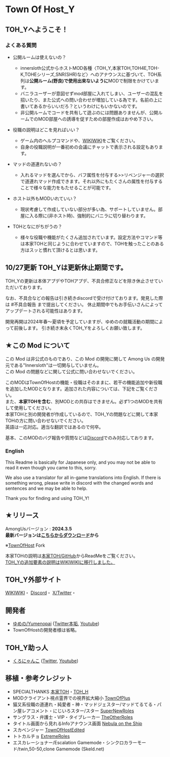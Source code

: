 # Town Of Host_Y

## TOH_Yへようこそ！
### よくある質問
- 公開ルームは使えないの？
  - innersloth公式からホストMOD各種〈TOH_Y,本家TOH,TOH4E,TOH-K,TOHEシリーズ,SNR(SHR)など〉へのアナウンスに基づいて、TOH系列は**公開ルーム(野良)で使用出来ないように**MODで制限をかけています。
  - バニラユーザーが意図せずmod部屋に入れてしまい、ユーザーの混乱を招いたり、また公式への問い合わせが増加している為です。名前の上に書いてあるからいいだろ？というわけにもいかないのです。
  - 非公開ルームでコードを共有して遊ぶのには問題ありませんが、公開ルームでのMOD部屋への誘導を促すための部屋作成はおやめ下さい。

- 役職の説明はどこを見ればいい？
  - ゲーム内のヘルプコマンドや、[WIKIWIKI](https://wikiwiki.jp/tohy_amongus)をご覧ください。
  - 自身の役職説明が一番初めの会議にチャットで表示される設定もあります。

- マッドの道連れないの？
  - 入れるマッドを選んでから、バフ属性を付与する>>リベンジャーの選択で道連れマッド作成できます。それ以外にもたくさんの属性を付与することで様々な能力をもたせることが可能です。

- ホスト以外もMODいれていい？
  - 現状考慮して作成していない部分が多い為、サポートしていません。部屋に入る際に(非ホスト時)、強制的にバニラに切り替わります。

- TOHとなにがちがうの？
  - 様々な役職や機能がたくさん追加されています。設定方法やコマンド等は本家TOHと同じように合わせていますので、TOHを触ったことのある方はスッと慣れて頂けるとは思います。<br>

## 10/27更新 TOH_Yは更新休止期間です。
TOH_Yの更新は本体アプデやTOHアプデ、不具合修正などを除き休止させていただいております。

なお、不具合などの報告は引き続きdiscordで受け付けております。発見した際は #不具合報告 まで提出してください。
休止期間中でもお手伝いさんによってアップデートされる可能性はあります。

開発再開は2024年春～夏頃を予定していますが、ゆめのの就職活動の期間によって前後します。
引き続き末永くTOH_Yをよろしくお願い致します。

## ★この Mod について

この Mod は非公式のものであり、この Mod の開発に関して Among Us の開発元である"Innersloth"は一切関与していません。<br>
この Mod の問題などに関して公式に問い合わせないでください。<br>

このMODはTownOfHostの機能・役職はそのままに、若干の機能追加や新役職を追加したMODとなります。追加された内容については、下記をご覧ください。<br>
また、**本家TOHを含む**、別MODとの共存はできません。必ず1つのMODを共有して使用してください。<br>
本家TOHと別の開発者が作成しているので、TOH_Yの問題などに関して本家TOHの方に問い合わせないでください。<br>
英語は一応対応。適当な翻訳ではあるので何卒。<br>

基本、このMODのバグ報告や質問などは[Discord](https://discord.gg/PekjJscTT6)でのみ対応しております。<br>

### English
This Readme is basically for Japanese only, and you may not be able to read it even though you came to this, sorry.<br>

We also use a translator for all in-game translations into English. If there is something wrong, please write in discord with the changed words and sentences and we may be able to help.<br>

Thank you for finding and using TOH_Y!<br>

## ★リリース

AmongUsバージョン : **2024.3.5**<br>
**最新バージョンは[こちらからダウンロード](https://github.com/Yumenopai/TownOfHost_Y/releases/latest)から**<br>

※[TownOfHost](https://github.com/tukasa0001/TownOfHost) Fork<br>

本家TOHの説明は[本家TOH/GitHub](https://github.com/tukasa0001/TownOfHost#readme)からReadMeをご覧ください。<br>
<ins>TOH_Yの追加要素の説明は[WIKIWIKI](https://wikiwiki.jp/tohy_amongus/)に移行しました。</ins>

## TOH_Y外部サイト
[WIKIWIKI](https://wikiwiki.jp/tohy_amongus)・
[Discord](https://discord.gg/YCUY8b3jew)・
[X/Twitter](https://twitter.com/yumeno_AmongUs)・

## 開発者
- [ゆめの/Yumenopai](https://github.com/Yumenopai) ([Twitter本垢](https://twitter.com/Yumepai_houchi), [Youtube](https://www.youtube.com/@Yumenopai))
- TownOfHostの開発者様は省略。

## TOH_Y助っ人
- [くろにゃんこ](https://github.com/schwKatz) ([Twitter](https://twitter.com/KatzeSw), [Youtube](https://www.youtube.com/@SwKatz))

## 移植・参考クレジット
- SPECIALTHANKS [本家TOH](https://github.com/tukasa0001/TownOfHost)・[TOH_H](https://github.com/Hyz-sui/TownOfHost-H)
- MODクライアント視点霊界での視界拡大縮小 [TownOfPlus](https://github.com/tugaru1975/TownOfPlus)
- 猫又系役職の道連れ・純愛者・神・マッドジェスター/マッドてるてる・パン屋レアコメント・にじいろスター/スター [SuperNewRoles](https://github.com/ykundesu/SuperNewRoles)
- サングラス・弁護士・VIP・タイブレーカー [TheOtherRoles](https://github.com/TheOtherRolesAU/TheOtherRoles)
- タイトル画面から見れるInfoアナウンス画面 [Nebula on the Ship](https://github.com/Dolly1016/Nebula)
- スカベンジャー [TownOfHostEdited](https://github.com/KARPED1EM/TownOfHostEdited)
- トトカルチョ [ExtremeRoles](https://github.com/yukieiji/ExtremeRoles)
- エスカレーショナー/Escalation Gamemode・シンクロカラーモード/twin,50-50,clone Gamemode (Skeld.net)

